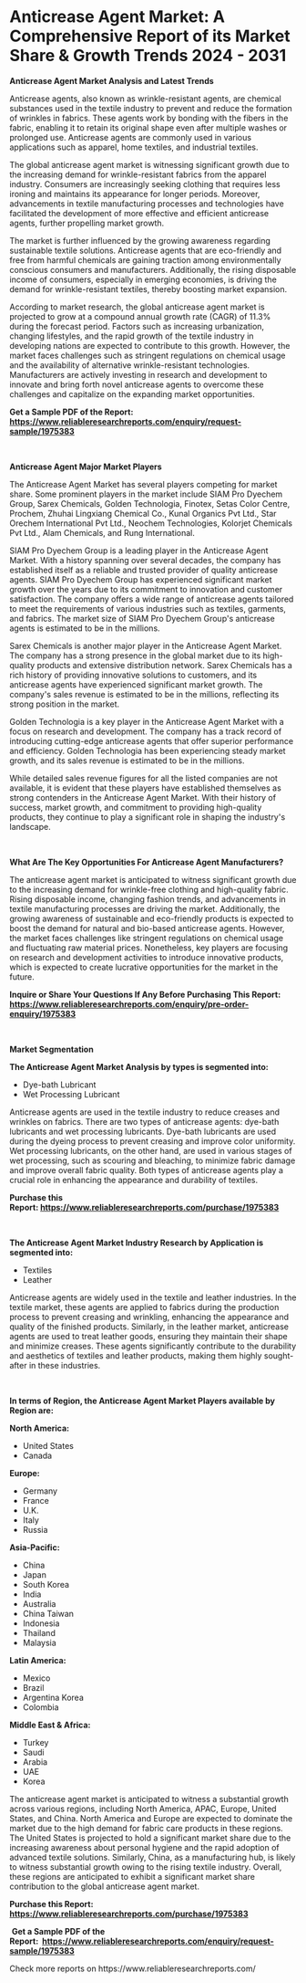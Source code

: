 <p><h1>Anticrease Agent Market: A Comprehensive Report of its Market Share & Growth Trends 2024 - 2031</h1></p><p><strong>Anticrease Agent Market Analysis and Latest Trends</strong></p>
<p><p>Anticrease agents, also known as wrinkle-resistant agents, are chemical substances used in the textile industry to prevent and reduce the formation of wrinkles in fabrics. These agents work by bonding with the fibers in the fabric, enabling it to retain its original shape even after multiple washes or prolonged use. Anticrease agents are commonly used in various applications such as apparel, home textiles, and industrial textiles.</p><p>The global anticrease agent market is witnessing significant growth due to the increasing demand for wrinkle-resistant fabrics from the apparel industry. Consumers are increasingly seeking clothing that requires less ironing and maintains its appearance for longer periods. Moreover, advancements in textile manufacturing processes and technologies have facilitated the development of more effective and efficient anticrease agents, further propelling market growth.</p><p>The market is further influenced by the growing awareness regarding sustainable textile solutions. Anticrease agents that are eco-friendly and free from harmful chemicals are gaining traction among environmentally conscious consumers and manufacturers. Additionally, the rising disposable income of consumers, especially in emerging economies, is driving the demand for wrinkle-resistant textiles, thereby boosting market expansion.</p><p>According to market research, the global anticrease agent market is projected to grow at a compound annual growth rate (CAGR) of 11.3% during the forecast period. Factors such as increasing urbanization, changing lifestyles, and the rapid growth of the textile industry in developing nations are expected to contribute to this growth. However, the market faces challenges such as stringent regulations on chemical usage and the availability of alternative wrinkle-resistant technologies. Manufacturers are actively investing in research and development to innovate and bring forth novel anticrease agents to overcome these challenges and capitalize on the expanding market opportunities.</p></p>
<p><strong>Get a Sample PDF of the Report:&nbsp; <a href="https://www.reliableresearchreports.com/enquiry/request-sample/1975383">https://www.reliableresearchreports.com/enquiry/request-sample/1975383</a></strong></p>
<p>&nbsp;</p>
<p><strong>Anticrease Agent Major Market Players</strong></p>
<p><p>The Anticrease Agent Market has several players competing for market share. Some prominent players in the market include SIAM Pro Dyechem Group, Sarex Chemicals, Golden Technologia, Finotex, Setas Color Centre, Prochem, Zhuhai Lingxiang Chemical Co., Kunal Organics Pvt Ltd., Star Orechem International Pvt Ltd., Neochem Technologies, Kolorjet Chemicals Pvt Ltd., Alam Chemicals, and Rung International.</p><p>SIAM Pro Dyechem Group is a leading player in the Anticrease Agent Market. With a history spanning over several decades, the company has established itself as a reliable and trusted provider of quality anticrease agents. SIAM Pro Dyechem Group has experienced significant market growth over the years due to its commitment to innovation and customer satisfaction. The company offers a wide range of anticrease agents tailored to meet the requirements of various industries such as textiles, garments, and fabrics. The market size of SIAM Pro Dyechem Group's anticrease agents is estimated to be in the millions.</p><p>Sarex Chemicals is another major player in the Anticrease Agent Market. The company has a strong presence in the global market due to its high-quality products and extensive distribution network. Sarex Chemicals has a rich history of providing innovative solutions to customers, and its anticrease agents have experienced significant market growth. The company's sales revenue is estimated to be in the millions, reflecting its strong position in the market.</p><p>Golden Technologia is a key player in the Anticrease Agent Market with a focus on research and development. The company has a track record of introducing cutting-edge anticrease agents that offer superior performance and efficiency. Golden Technologia has been experiencing steady market growth, and its sales revenue is estimated to be in the millions.</p><p>While detailed sales revenue figures for all the listed companies are not available, it is evident that these players have established themselves as strong contenders in the Anticrease Agent Market. With their history of success, market growth, and commitment to providing high-quality products, they continue to play a significant role in shaping the industry's landscape.</p></p>
<p>&nbsp;</p>
<p><strong>What Are The Key Opportunities For Anticrease Agent Manufacturers?</strong></p>
<p><p>The anticrease agent market is anticipated to witness significant growth due to the increasing demand for wrinkle-free clothing and high-quality fabric. Rising disposable income, changing fashion trends, and advancements in textile manufacturing processes are driving the market. Additionally, the growing awareness of sustainable and eco-friendly products is expected to boost the demand for natural and bio-based anticrease agents. However, the market faces challenges like stringent regulations on chemical usage and fluctuating raw material prices. Nonetheless, key players are focusing on research and development activities to introduce innovative products, which is expected to create lucrative opportunities for the market in the future.</p></p>
<p><strong>Inquire or Share Your Questions If Any Before Purchasing This Report: <a href="https://www.reliableresearchreports.com/enquiry/pre-order-enquiry/1975383">https://www.reliableresearchreports.com/enquiry/pre-order-enquiry/1975383</a></strong></p>
<p>&nbsp;</p>
<p><strong>Market Segmentation</strong></p>
<p><strong>The Anticrease Agent Market Analysis by types is segmented into:</strong></p>
<p><ul><li>Dye-bath Lubricant</li><li>Wet Processing Lubricant</li></ul></p>
<p><p>Anticrease agents are used in the textile industry to reduce creases and wrinkles on fabrics. There are two types of anticrease agents: dye-bath lubricants and wet processing lubricants. Dye-bath lubricants are used during the dyeing process to prevent creasing and improve color uniformity. Wet processing lubricants, on the other hand, are used in various stages of wet processing, such as scouring and bleaching, to minimize fabric damage and improve overall fabric quality. Both types of anticrease agents play a crucial role in enhancing the appearance and durability of textiles.</p></p>
<p><strong>Purchase this Report:&nbsp;<a href="https://www.reliableresearchreports.com/purchase/1975383">https://www.reliableresearchreports.com/purchase/1975383</a></strong></p>
<p>&nbsp;</p>
<p><strong>The Anticrease Agent Market Industry Research by Application is segmented into:</strong></p>
<p><ul><li>Textiles</li><li>Leather</li></ul></p>
<p><p>Anticrease agents are widely used in the textile and leather industries. In the textile market, these agents are applied to fabrics during the production process to prevent creasing and wrinkling, enhancing the appearance and quality of the finished products. Similarly, in the leather market, anticrease agents are used to treat leather goods, ensuring they maintain their shape and minimize creases. These agents significantly contribute to the durability and aesthetics of textiles and leather products, making them highly sought-after in these industries.</p></p>
<p>&nbsp;</p>
<p><strong>In terms of Region, the Anticrease Agent Market Players available by Region are:</strong></p>
<p>
    <p> <strong> North America: </strong>
        <ul>
            <li>United States</li>
            <li>Canada</li>
        </ul>
        </p> 
    <p> <strong> Europe: </strong>
        <ul>
            <li>Germany</li>
            <li>France</li>
            <li>U.K.</li>
            <li>Italy</li>
            <li>Russia</li>
        </ul>
        </p> 
    <p> <strong> Asia-Pacific: </strong>
        <ul>
            <li>China</li>
            <li>Japan</li>
            <li>South Korea</li>
            <li>India</li>
            <li>Australia</li>
            <li>China Taiwan</li>
            <li>Indonesia</li>
            <li>Thailand</li>
            <li>Malaysia</li>
        </ul>
        </p> 
    <p> <strong> Latin America: </strong>
        <ul>
            <li>Mexico</li>
            <li>Brazil</li>
            <li>Argentina Korea</li>
            <li>Colombia</li>
        </ul>
        </p> 
    <p> <strong> Middle East & Africa: </strong>
        <ul>
            <li>Turkey</li>
            <li>Saudi</li>
            <li>Arabia</li>
            <li>UAE</li>
            <li>Korea</li>
        </ul>
    </p>
    </p>
<p><p>The anticrease agent market is anticipated to witness a substantial growth across various regions, including North America, APAC, Europe, United States, and China. North America and Europe are expected to dominate the market due to the high demand for fabric care products in these regions. The United States is projected to hold a significant market share due to the increasing awareness about personal hygiene and the rapid adoption of advanced textile solutions. Similarly, China, as a manufacturing hub, is likely to witness substantial growth owing to the rising textile industry. Overall, these regions are anticipated to exhibit a significant market share contribution to the global anticrease agent market.</p></p>
<p><strong>Purchase this Report: <a href="https://www.reliableresearchreports.com/purchase/1975383">https://www.reliableresearchreports.com/purchase/1975383</a></strong></p>
<p>&nbsp;<strong>Get a Sample PDF of the Report:&nbsp;&nbsp;<a href="https://www.reliableresearchreports.com/enquiry/request-sample/1975383">https://www.reliableresearchreports.com/enquiry/request-sample/1975383</a></strong></p>
<p><strong></strong></p>
<p>Check more reports on https://www.reliableresearchreports.com/</p>